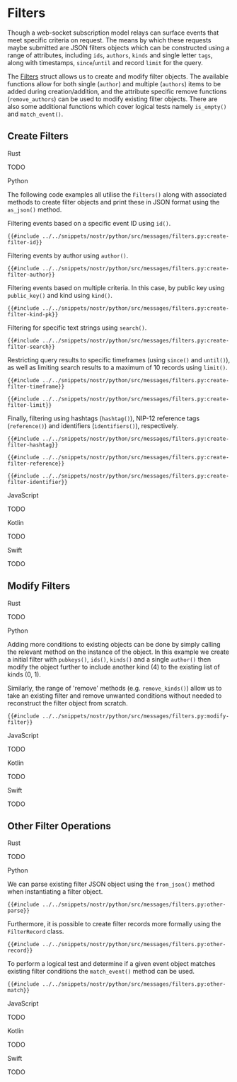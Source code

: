 # Filters

Though a web-socket subscription model relays can surface events that meet specific criteria on request. 
The means by which these requests maybe submitted are JSON filters objects which can be constructed using a range of attributes, 
including `ids`, `authors`, `kinds` and single letter `tags`, along with timestamps, `since`/`until` and record `limit` for the query.

The [Filters](https://docs.rs/nostr/latest/nostr/types/filter/struct.Filter.html) struct allows us to create and modify filter objects. 
The available functions allow for both single (`author`) and multiple (`authors`) items to be added during creation/addition, 
and the attribute specific remove functions (`remove_authors`) can be used to modify existing filter objects. 
There are also some additional functions which cover logical tests namely `is_empty()` and `match_event()`. 

## Create Filters

<custom-tabs category="lang">

<div slot="title">Rust</div>
<section>

TODO

</section>

<div slot="title">Python</div>
<section>

The following code examples all utilise the `Filters()` along with associated methods to create filter objects and print these in JSON format using the `as_json()` method.

Filtering events based on a specific event ID using `id()`.

```python,ignore
{{#include ../../snippets/nostr/python/src/messages/filters.py:create-filter-id}}
```

Filtering events by author using `author()`.

```python,ignore
{{#include ../../snippets/nostr/python/src/messages/filters.py:create-filter-author}}
```

Filtering events based on multiple criteria. In this case, by public key using `public_key()` and kind using `kind()`.

```python,ignore
{{#include ../../snippets/nostr/python/src/messages/filters.py:create-filter-kind-pk}}
```

Filtering for specific text strings using `search()`.

```python,ignore
{{#include ../../snippets/nostr/python/src/messages/filters.py:create-filter-search}}
```

Restricting query results to specific timeframes (using `since()` and `until()`), as well as limiting search results to a maximum of 10 records using `limit()`.

```python,ignore
{{#include ../../snippets/nostr/python/src/messages/filters.py:create-filter-timeframe}}
```

```python,ignore
{{#include ../../snippets/nostr/python/src/messages/filters.py:create-filter-limit}}
```

Finally, filtering using hashtags (`hashtag()`), NIP-12 reference tags (`reference()`) and identifiers (`identifiers()`), respectively.

```python,ignore
{{#include ../../snippets/nostr/python/src/messages/filters.py:create-filter-hashtag}}
```

```python,ignore
{{#include ../../snippets/nostr/python/src/messages/filters.py:create-filter-reference}}
```

```python,ignore
{{#include ../../snippets/nostr/python/src/messages/filters.py:create-filter-identifier}}
```

</section>

<div slot="title">JavaScript</div>
<section>

TODO

</section>

<div slot="title">Kotlin</div>
<section>

TODO

</section>

<div slot="title">Swift</div>
<section>

TODO

</section>
</custom-tabs>

## Modify Filters

<custom-tabs category="lang">

<div slot="title">Rust</div>
<section>

TODO

</section>

<div slot="title">Python</div>
<section>

Adding more conditions to existing objects can be done by simply calling the relevant method on the instance of the object. 
In this example we create a initial filter with `pubkeys()`, `ids()`, `kinds()` and a single `author()` then modify the object further to include another kind (4) to the existing list of kinds (0, 1).

Similarly, the range of 'remove' methods (e.g. `remove_kinds()`) allow us to take an existing filter and remove unwanted conditions without needed to reconstruct the filter object from scratch.

```python,ignore
{{#include ../../snippets/nostr/python/src/messages/filters.py:modify-filter}}
```

</section>

<div slot="title">JavaScript</div>
<section>

TODO

</section>

<div slot="title">Kotlin</div>
<section>

TODO

</section>

<div slot="title">Swift</div>
<section>

TODO

</section>
</custom-tabs>

## Other Filter Operations

<custom-tabs category="lang">

<div slot="title">Rust</div>
<section>

TODO

</section>

<div slot="title">Python</div>
<section>

We can parse existing filter JSON object using the `from_json()` method when instantiating a filter object.

```python,ignore
{{#include ../../snippets/nostr/python/src/messages/filters.py:other-parse}}
```

Furthermore, it is possible to create filter records more formally using the `FilterRecord` class.

```python,ignore
{{#include ../../snippets/nostr/python/src/messages/filters.py:other-record}}
```

To perform a logical test and determine if a given event object matches existing filter conditions the `match_event()` method can be used. 

```python,ignore
{{#include ../../snippets/nostr/python/src/messages/filters.py:other-match}}
```

</section>

<div slot="title">JavaScript</div>
<section>

TODO

</section>

<div slot="title">Kotlin</div>
<section>

TODO

</section>

<div slot="title">Swift</div>
<section>

TODO

</section>
</custom-tabs>